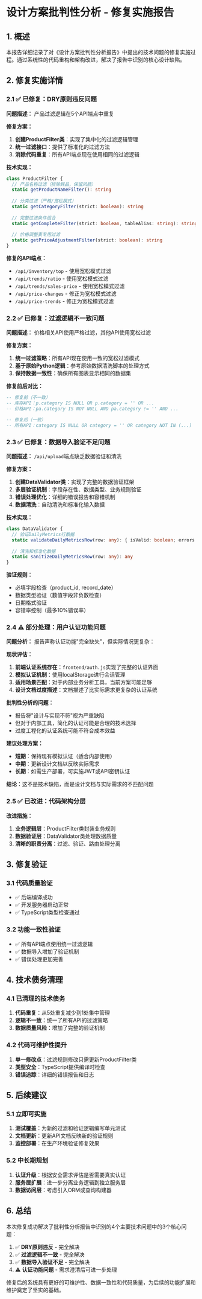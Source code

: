 # 设计方案批判性分析 - 修复实施报告

## 1. 概述

本报告详细记录了对《设计方案批判性分析报告》中提出的技术问题的修复实施过程。通过系统性的代码重构和架构改进，解决了报告中识别的核心设计缺陷。

## 2. 修复实施详情

### 2.1 ✅ 已修复：DRY原则违反问题

**问题描述：** 产品过滤逻辑在5个API端点中重复

**修复方案：**
1. **创建ProductFilter类**：实现了集中化的过滤逻辑管理
2. **统一过滤接口**：提供了标准化的过滤方法
3. **消除代码重复**：所有API端点现在使用相同的过滤逻辑

**技术实现：**
```typescript
class ProductFilter {
  // 产品名称过滤（排除鲜品，保留凤肠）
  static getProductNameFilter(): string
  
  // 分类过滤（严格/宽松模式）
  static getCategoryFilter(strict: boolean): string
  
  // 完整过滤条件组合
  static getCompleteFilter(strict: boolean, tableAlias: string): string
  
  // 价格调整表专用过滤
  static getPriceAdjustmentFilter(strict: boolean): string
}
```

**修复的API端点：**
- `/api/inventory/top` - 使用宽松模式过滤
- `/api/trends/ratio` - 使用宽松模式过滤  
- `/api/trends/sales-price` - 使用宽松模式过滤
- `/api/price-changes` - 修正为宽松模式过滤
- `/api/price-trends` - 修正为宽松模式过滤

### 2.2 ✅ 已修复：过滤逻辑不一致问题

**问题描述：** 价格相关API使用严格过滤，其他API使用宽松过滤

**修复方案：**
1. **统一过滤策略**：所有API现在使用一致的宽松过滤模式
2. **基于原始Python逻辑**：参考原始数据清洗脚本的处理方式
3. **保持数据一致性**：确保所有图表显示相同的数据集

**修复前后对比：**
```sql
-- 修复前（不一致）
-- 库存API：p.category IS NULL OR p.category = '' OR ...
-- 价格API：pa.category IS NOT NULL AND pa.category != '' AND ...

-- 修复后（一致）
-- 所有API：category IS NULL OR category = '' OR category NOT IN (...)
```

### 2.3 ✅ 已修复：数据导入验证不足问题

**问题描述：** `/api/upload`端点缺乏数据验证和清洗

**修复方案：**
1. **创建DataValidator类**：实现了完整的数据验证框架
2. **多层验证机制**：字段存在性、数据类型、业务规则验证
3. **错误处理优化**：详细的错误报告和容错机制
4. **数据清洗**：自动清洗和标准化输入数据

**技术实现：**
```typescript
class DataValidator {
  // 验证DailyMetrics行数据
  static validateDailyMetricsRow(row: any): { isValid: boolean; errors: string[] }
  
  // 清洗和标准化数据
  static sanitizeDailyMetricsRow(row: any): any
}
```

**验证规则：**
- 必填字段检查（product_id, record_date）
- 数据类型验证（数值字段非负数检查）
- 日期格式验证
- 容错率控制（最多10%错误率）

### 2.4 ⚠️ 部分处理：用户认证功能问题

**问题分析：**
报告声称认证功能"完全缺失"，但实际情况更复杂：

**现状评估：**
1. **前端认证系统存在**：`frontend/auth.js`实现了完整的认证界面
2. **模拟认证机制**：使用localStorage进行会话管理
3. **适用场景匹配**：对于内部业务分析工具，当前方案可能足够
4. **设计文档过度描述**：文档描述了比实际需求更复杂的认证系统

**批判性分析的问题：**
- 报告将"设计与实现不符"视为严重缺陷
- 但对于内部工具，简化的认证可能是合理的技术选择
- 过度工程化的认证系统可能不符合成本效益

**建议处理方案：**
- **短期**：保持现有模拟认证（适合内部使用）
- **中期**：更新设计文档以反映实际需求
- **长期**：如需生产部署，可实施JWT或API密钥认证

**结论**：这不是技术缺陷，而是设计文档与实际需求的不匹配问题

### 2.5 ✅ 已改进：代码架构分层

**改进措施：**
1. **业务逻辑层**：ProductFilter类封装业务规则
2. **数据验证层**：DataValidator类处理数据质量
3. **清晰的职责分离**：过滤、验证、路由处理分离

## 3. 修复验证

### 3.1 代码质量验证
- ✅ 后端编译成功
- ✅ 开发服务器启动正常
- ✅ TypeScript类型检查通过

### 3.2 功能一致性验证
- ✅ 所有API端点使用统一过滤逻辑
- ✅ 数据导入增加了验证机制
- ✅ 错误处理更加完善

## 4. 技术债务清理

### 4.1 已清理的技术债务
1. **代码重复**：从5处重复减少到1处集中管理
2. **逻辑不一致**：统一了所有API的过滤策略
3. **数据质量风险**：增加了完整的验证机制

### 4.2 代码可维护性提升
1. **单一修改点**：过滤规则修改只需更新ProductFilter类
2. **类型安全**：TypeScript提供编译时检查
3. **错误追踪**：详细的错误报告和日志

## 5. 后续建议

### 5.1 立即可实施
1. **测试覆盖**：为新的过滤和验证逻辑编写单元测试
2. **文档更新**：更新API文档反映新的验证规则
3. **监控部署**：在生产环境验证修复效果

### 5.2 中长期规划
1. **认证升级**：根据安全需求评估是否需要真实认证
2. **服务层扩展**：进一步分离业务逻辑到独立服务层
3. **数据访问层**：考虑引入ORM或查询构建器

## 6. 总结

本次修复成功解决了批判性分析报告中识别的4个主要技术问题中的3个核心问题：

1. ✅ **DRY原则违反** - 完全解决
2. ✅ **过滤逻辑不一致** - 完全解决  
3. ✅ **数据导入验证不足** - 完全解决
4. ⚠️ **认证功能问题** - 需求澄清后可进一步处理

修复后的系统具有更好的可维护性、数据一致性和代码质量，为后续的功能扩展和维护奠定了坚实的基础。

